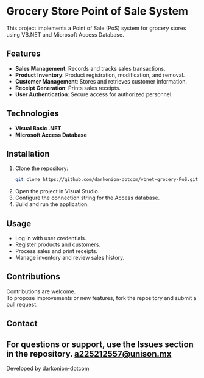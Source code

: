 # Grocery Store Point of Sale System

This project implements a Point of Sale (PoS) system for grocery stores using VB.NET and Microsoft Access Database.

## Features

- **Sales Management**: Records and tracks sales transactions.
- **Product Inventory**: Product registration, modification, and removal.
- **Customer Management**: Stores and retrieves customer information.
- **Receipt Generation**: Prints sales receipts.
- **User Authentication**: Secure access for authorized personnel.

## Technologies

- **Visual Basic .NET**
- **Microsoft Access Database**

## Installation

1. Clone the repository:
   ```bash
   git clone https://github.com/darkonion-dotcom/vbnet-grocery-PoS.git
   ```
2. Open the project in Visual Studio.
3. Configure the connection string for the Access database.
4. Build and run the application.

## Usage

- Log in with user credentials.
- Register products and customers.
- Process sales and print receipts.
- Manage inventory and review sales history.

## Contributions

Contributions are welcome.  
To propose improvements or new features, fork the repository and submit a pull request.

## Contact

For questions or support, use the Issues section in the repository.
a225212557@unison.mx
---
Developed by darkonion-dotcom

